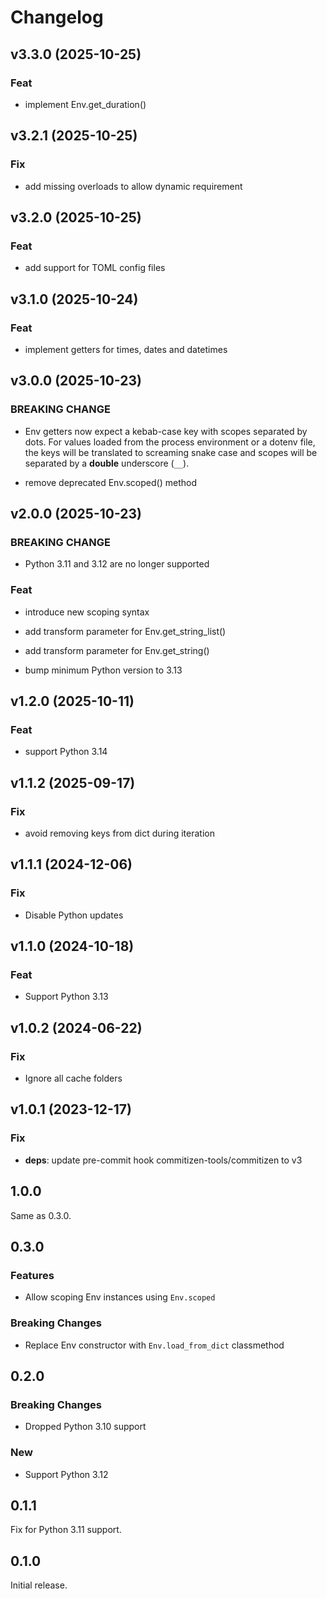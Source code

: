 # Changelog

## v3.3.0 (2025-10-25)

### Feat

- implement Env.get_duration()

## v3.2.1 (2025-10-25)

### Fix

- add missing overloads to allow dynamic requirement

## v3.2.0 (2025-10-25)

### Feat

- add support for TOML config files

## v3.1.0 (2025-10-24)

### Feat

- implement getters for times, dates and datetimes

## v3.0.0 (2025-10-23)

### BREAKING CHANGE

- Env getters now expect a kebab-case key with scopes
separated by dots. For values loaded from the process environment or a
dotenv file, the keys will be translated to screaming snake case and
scopes will be separated by a **double** underscore (`__`).


- remove deprecated Env.scoped() method

## v2.0.0 (2025-10-23)

### BREAKING CHANGE

- Python 3.11 and 3.12 are no longer supported

### Feat

- introduce new scoping syntax
- add transform parameter for Env.get_string_list()
- add transform parameter for Env.get_string()


- bump minimum Python version to 3.13

## v1.2.0 (2025-10-11)

### Feat

- support Python 3.14

## v1.1.2 (2025-09-17)

### Fix

- avoid removing keys from dict during iteration

## v1.1.1 (2024-12-06)

### Fix

- Disable Python updates

## v1.1.0 (2024-10-18)

### Feat

- Support Python 3.13

## v1.0.2 (2024-06-22)

### Fix

- Ignore all cache folders

## v1.0.1 (2023-12-17)

### Fix

- **deps**: update pre-commit hook commitizen-tools/commitizen to v3

## 1.0.0

Same as 0.3.0.

## 0.3.0

### Features

- Allow scoping Env instances using `Env.scoped`

### Breaking Changes

- Replace Env constructor with `Env.load_from_dict` classmethod

## 0.2.0

### Breaking Changes

- Dropped Python 3.10 support

### New

- Support Python 3.12

## 0.1.1

Fix for Python 3.11 support.

## 0.1.0

Initial release.
